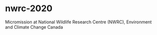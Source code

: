 # nwrc-2020

Micromission at National Wildlife Research Centre (NWRC), Environment and Climate Change Canada


